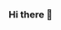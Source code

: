 ### Hi there 👋

<!--
**harrisonhove/harrisonhove** is a ✨ _special_ ✨ repository because its `README.md` (this file) appears on your GitHub profile.

Here are some ideas to get you started:

- 🔭 I’m currently working on my PhD in Higher Education Administration Policy. I am interested in increasing retention rates of marginalized faculty members at PWIs.
- 🌱 I’m currently learning how to navigate R and GitHub.
- 💬 Ask me about my travels and experiences.
- 📫 How to reach me: hchove@ufl.edu 
- 😄 Pronouns: he/his
- ⚡ Fun fact: I have been to all seven continents
--> 
